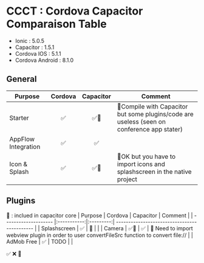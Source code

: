 # CCCT : Cordova Capacitor Comparaison Table

- Ionic : 5.0.5
- Capacitor : 1.5.1
- Cordova IOS : 5.1.1
- Cordova Android : 8.1.0

## General
|  Purpose | Cordova | Capacitor | Comment |
| -------------------- |:-----------:|:---------:| -------------------------------------------- |
| Starter  | :white_check_mark: | :white_check_mark::small_orange_diamond: | :small_orange_diamond:Compile with Capacitor but some plugins/code are useless (seen on conference app stater)|
| AppFlow Integration | :white_check_mark: | :white_check_mark: ||
| Icon & Splash | :white_check_mark: |  :white_check_mark::small_orange_diamond: |:small_orange_diamond:OK but you have to import icons and splashscreen in the native project|

## Plugins
:blue_heart: : inclued in capacitor core
|  Purpose | Cordova | Capacitor | Comment |
| -------------------- |:-----------:|:---------:| -------------------------------------------- |
| Splashscreen  | :white_check_mark: | :blue_heart: | |
| Camera  | :white_check_mark::small_orange_diamond: | :white_check_mark: | :small_orange_diamond: Need to import webview plugin in order to user convertFileSrc function to convert file:// |
| AdMob Free | :white_check_mark: | TODO | |

:white_check_mark:
:x:
:small_orange_diamond:
